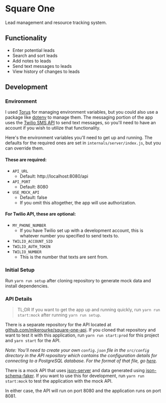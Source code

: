 # Square One
Lead management and resource tracking system.

## Functionality
- Enter potential leads
- Search and sort leads
- Add notes to leads
- Send text messages to leads
- View history of changes to leads

## Development
### Environment
I used [Torus](https://www.torus.sh/) for managing environment variables, but you could also use a package like [dotenv](https://www.npmjs.com/package/dotenv) to manage them.  The messaging portion of the app uses the [Twilio SMS API](https://www.twilio.com/sms) to send text messages, so you'll need to have an account if you wish to utilize that functionality.

Here's the environment variables you'll need to get up and running.  The defaults for the required ones are set in `internals/server/index.js`, but you can override them.
#### These are required:
- `API_URL`
    - Default: http://localhost:8080/api
- `API_PORT`
    - Default: 8080
- `USE_MOCK_API`
    - Default: false
    - If you omit this altogether, the app will use authorization.

#### For Twilio API, these are optional:
- `MY_PHONE_NUMBER`
    - If you have Twilio set up with a development account, this is whatever number you specified to send texts to.
- `TWILIO_ACCOUNT_SID`
- `TWILIO_AUTH_TOKEN`
- `TWILIO_NUMBER`
    - This is the number that texts are sent from.

### Initial Setup
Run `yarn run setup` after cloning repository to generate mock data and install dependencies.

### API Details

> TL;DR If you want to get the app up and running quickly, run `yarn run start:mock` after running `yarn run setup`.

There is a separate repository for the API located at [github.com/mikerourke/square-one-api](https://github.com/mikerourke/square-one-api).  If you cloned that repository and want to test it with this application, run `yarn run start:prod` for this project and `yarn start` for the API. 

*Note: You'll need to create your own `config.json` file in the `src/config` directory in the API repository which contains the configuration details for connecting to a PostgreSQL database.  For the format of that file, go [here](https://github.com/mikerourke/square-one-api/blob/master/internals/docs/database-config.md).*

There is a mock API that uses [json-server](https://www.npmjs.com/package/json-server) and data generated using [json-schema-faker](https://www.npmjs.com/package/json-schema-faker).  If you want to use this for development, run `yarn run start:mock` to test the application with the mock API.

In either case, the API will run on port 8080 and the application runs on port 8081.
